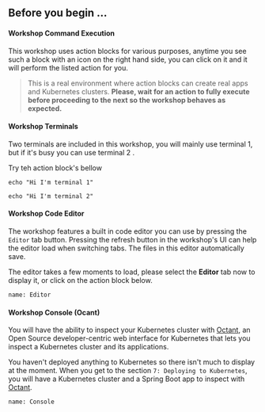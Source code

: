 ## Before you begin ...

#### Workshop Command Execution
This workshop uses action blocks for various purposes, anytime you see such a block with an icon on the right hand side, you can click on it and it will perform the listed action for you.

> This is a real environment where action blocks can create real apps and Kubernetes clusters. **Please, wait for an action to fully execute before proceeding to the next so the workshop behaves as expected.**

#### Workshop Terminals
Two terminals are included in this workshop, you will mainly use terminal 1, but if it's busy you can use terminal 2 .

Try teh action block's bellow
```execute-1
echo "Hi I'm terminal 1"
```
```execute-2
echo "Hi I'm terminal 2"
```
#### Workshop Code Editor
The workshop features a built in code editor you can use by pressing the `Editor` tab button. Pressing the refresh button in the workshop's UI can help the editor load when switching tabs. The files in this editor automatically 
save.


The editor takes a few moments to load, please select the **Editor** tab now to display it, or click on the action block below.

```dashboard:open-dashboard
name: Editor
```

#### Workshop Console (Ocant)
You will have the ability to inspect your Kubernetes cluster with [Octant](https://github.com/vmware-tanzu/octant), an Open Source developer-centric web interface for Kubernetes that lets you inspect a Kubernetes cluster and its applications.

You haven't deployed anything to Kubernetes so there isn't much to display at the moment. When you get to the section `7: Deploying to Kubernetes`, you will have a Kubernetes cluster and a Spring Boot app to inspect with [Octant](https://github.com/vmware-tanzu/octant).

```dashboard:open-dashboard
name: Console
```
